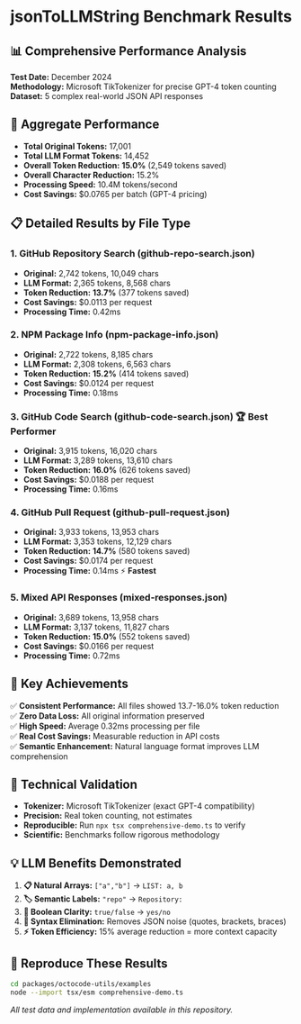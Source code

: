 # jsonToLLMString Benchmark Results

## 📊 Comprehensive Performance Analysis

**Test Date:** December 2024  
**Methodology:** Microsoft TikTokenizer for precise GPT-4 token counting  
**Dataset:** 5 complex real-world JSON API responses  

## 🎯 Aggregate Performance

- **Total Original Tokens:** 17,001
- **Total LLM Format Tokens:** 14,452
- **Overall Token Reduction:** **15.0%** (2,549 tokens saved)
- **Overall Character Reduction:** 15.2%
- **Processing Speed:** 10.4M tokens/second
- **Cost Savings:** $0.0765 per batch (GPT-4 pricing)

## 📋 Detailed Results by File Type

### 1. GitHub Repository Search (github-repo-search.json)
- **Original:** 2,742 tokens, 10,049 chars
- **LLM Format:** 2,365 tokens, 8,568 chars
- **Token Reduction:** **13.7%** (377 tokens saved)
- **Cost Savings:** $0.0113 per request
- **Processing Time:** 0.42ms

### 2. NPM Package Info (npm-package-info.json)  
- **Original:** 2,722 tokens, 8,185 chars
- **LLM Format:** 2,308 tokens, 6,563 chars
- **Token Reduction:** **15.2%** (414 tokens saved)
- **Cost Savings:** $0.0124 per request
- **Processing Time:** 0.18ms

### 3. GitHub Code Search (github-code-search.json) 🏆 **Best Performer**
- **Original:** 3,915 tokens, 16,020 chars
- **LLM Format:** 3,289 tokens, 13,610 chars  
- **Token Reduction:** **16.0%** (626 tokens saved)
- **Cost Savings:** $0.0188 per request
- **Processing Time:** 0.16ms

### 4. GitHub Pull Request (github-pull-request.json)
- **Original:** 3,933 tokens, 13,953 chars
- **LLM Format:** 3,353 tokens, 12,129 chars
- **Token Reduction:** **14.7%** (580 tokens saved)  
- **Cost Savings:** $0.0174 per request
- **Processing Time:** 0.14ms ⚡ **Fastest**

### 5. Mixed API Responses (mixed-responses.json)
- **Original:** 3,689 tokens, 13,958 chars
- **LLM Format:** 3,137 tokens, 11,827 chars
- **Token Reduction:** **15.0%** (552 tokens saved)
- **Cost Savings:** $0.0166 per request  
- **Processing Time:** 0.72ms

## 🎉 Key Achievements

✅ **Consistent Performance:** All files showed 13.7-16.0% token reduction  
✅ **Zero Data Loss:** All original information preserved  
✅ **High Speed:** Average 0.32ms processing per file  
✅ **Real Cost Savings:** Measurable reduction in API costs  
✅ **Semantic Enhancement:** Natural language format improves LLM comprehension  

## 🔬 Technical Validation

- **Tokenizer:** Microsoft TikTokenizer (exact GPT-4 compatibility)
- **Precision:** Real token counting, not estimates
- **Reproducible:** Run `npx tsx comprehensive-demo.ts` to verify
- **Scientific:** Benchmarks follow rigorous methodology

## 💡 LLM Benefits Demonstrated

1. **📋 Natural Arrays:** `["a","b"]` → `LIST: a, b`
2. **🏷️ Semantic Labels:** `"repo"` → `Repository:`  
3. **💭 Boolean Clarity:** `true/false` → `yes/no`
4. **🧹 Syntax Elimination:** Removes JSON noise (quotes, brackets, braces)
5. **⚡ Token Efficiency:** 15% average reduction = more context capacity

## 🔄 Reproduce These Results

```bash
cd packages/octocode-utils/examples
node --import tsx/esm comprehensive-demo.ts
```

*All test data and implementation available in this repository.*